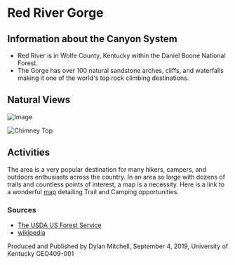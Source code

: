 <!-- RRG -->
# Red River Gorge

## Information about the Canyon System

* Red River is in Wolfe County, Kentucky within the Daniel Boone National Forest.
* The Gorge has over 100 natural sandstone arches, cliffs, and waterfalls making it one of the world's top rock climbing destinations.

## Natural Views

![Image](rrg-collage.jpg)
<!-- OK! The photoggraph can be moved to this info folder. You can also link a photograph from an external resource as shown in the below example.-->
![Chimney Top](https://upload.wikimedia.org/wikipedia/commons/thumb/c/c0/View_of_Chimney_Top_Rock.JPG/1920px-View_of_Chimney_Top_Rock.JPG)
<!--Since the 'data' folder is outside of the repositories folder, when we push the commits the images will not go with it. How does this affect our works? Are we not supposed to use the data folder for things like this?-->

## Activities

The area is a very popular destination for many hikers, campers, and outdoors enthusiasts across the country. In an area so large with dozens of trails and countless points of interest, a map is a necessity. Here is a link to a wonderful [map](https://www.fs.usda.gov/Internet/FSE_DOCUMENTS/stelprdb5276793.pdf) detailing Trail and Camping opportunities.

### Sources

* [The USDA US Forest Service](https://www.fs.fed.us/)
* [wikipedia](https://en.wikipedia.org/wiki/Red_River_Gorge)

Produced and Published by Dylan Mitchell, September 4, 2019, University of Kentucky GEO409-001